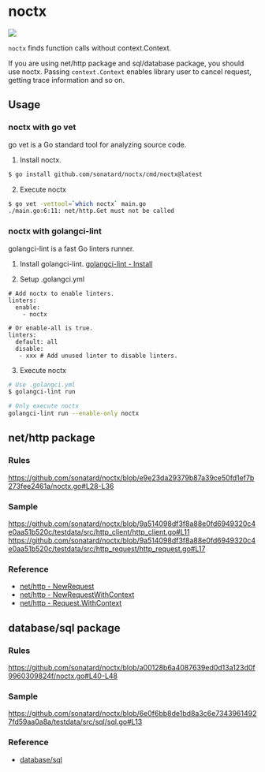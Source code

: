 # noctx

![](https://github.com/sonatard/noctx/workflows/CI/badge.svg)

`noctx` finds function calls without context.Context.

If you are using net/http package and sql/database package, you should use noctx.
Passing `context.Context` enables library user to cancel request, getting trace information and so on.

## Usage

### noctx with go vet

go vet is a Go standard tool for analyzing source code.

1. Install noctx.
```sh
$ go install github.com/sonatard/noctx/cmd/noctx@latest
```

2. Execute noctx
```sh
$ go vet -vettool=`which noctx` main.go
./main.go:6:11: net/http.Get must not be called
```

### noctx with golangci-lint

golangci-lint is a fast Go linters runner.

1. Install golangci-lint.
[golangci-lint - Install](https://golangci-lint.run/usage/install/)

2. Setup .golangci.yml
```yaml:
# Add noctx to enable linters.
linters:
  enable:
    - noctx

# Or enable-all is true.
linters:
  default: all
  disable:
   - xxx # Add unused linter to disable linters.
```

3. Execute noctx
```sh
# Use .golangci.yml
$ golangci-lint run

# Only execute noctx
golangci-lint run --enable-only noctx
```

## net/http package
### Rules
https://github.com/sonatard/noctx/blob/e9e23da29379b87a39ce50fd1ef7b273fee2461a/noctx.go#L28-L36

### Sample
https://github.com/sonatard/noctx/blob/9a514098df3f8a88e0fd6949320c4e0aa51b520c/testdata/src/http_client/http_client.go#L11
https://github.com/sonatard/noctx/blob/9a514098df3f8a88e0fd6949320c4e0aa51b520c/testdata/src/http_request/http_request.go#L17

### Reference
- [net/http - NewRequest](https://pkg.go.dev/net/http#NewRequest)
- [net/http - NewRequestWithContext](https://pkg.go.dev/net/http#NewRequestWithContext)
- [net/http - Request.WithContext](https://pkg.go.dev/net/http#Request.WithContext)
 
## database/sql package
### Rules
https://github.com/sonatard/noctx/blob/a00128b6a4087639ed0d13a123d0f9960309824f/noctx.go#L40-L48

### Sample
https://github.com/sonatard/noctx/blob/6e0f6bb8de1bd8a3c6e73439614927fd59aa0a8a/testdata/src/sql/sql.go#L13

### Reference
- [database/sql](https://pkg.go.dev/database/sql)
